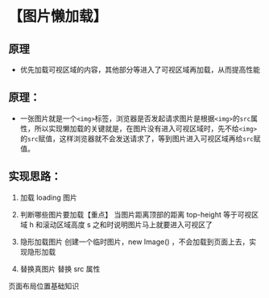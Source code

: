 # 【图片懒加载】

## 原理

- 优先加载可视区域的内容，其他部分等进入了可视区域再加载，从而提高性能

## 原理：

- 一张图片就是一个`<img>`标签，浏览器是否发起请求图片是根据`<img>`的`src`属性，所以实现懒加载的关键就是，在图片没有进入可视区域时，先不给`<img>`的`src`赋值，这样浏览器就不会发送请求了，等到图片进入可视区域再给`src`赋值。

## 实现思路：

1. 加载 loading 图片

2. 判断哪些图片要加载【重点】
   当图片距离顶部的距离 top-height 等于可视区域 h 和滚动区域高度 s 之和时说明图片马上就要进入可视区了

3. 隐形加载图片
   创建一个临时图片，new Image() ，不会加载到页面上去，实现隐形加载

4. 替换真图片
   替换 src 属性

页面布局位置基础知识
